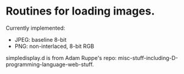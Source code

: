 # Routines for loading images. 

Currently implemented:
- JPEG: baseline 8-bit
- PNG: non-interlaced, 8-bit RGB

simpledisplay.d is from Adam Ruppe's repo: misc-stuff-including-D-programming-language-web-stuff. 